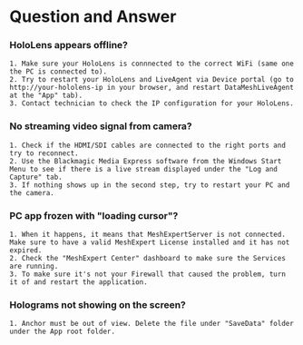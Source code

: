 # Question and Answer

### HoloLens appears offline?
```
1. Make sure your HoloLens is connnected to the correct WiFi (same one the PC is connected to).
2. Try to restart your HoloLens and LiveAgent via Device portal (go to http://your-hololens-ip in your browser, and restart DataMeshLiveAgent at the "App" tab).   
3. Contact technician to check the IP configuration for your HoloLens.
```

### No streaming video signal from camera? 
```
1. Check if the HDMI/SDI cables are connected to the right ports and try to reconnect.   
2. Use the Blackmagic Media Express software from the Windows Start Menu to see if there is a live stream displayed under the "Log and Capture" tab.
3. If nothing shows up in the second step, try to restart your PC and the camera.
```

### PC app frozen with "loading cursor"?
```
1. When it happens, it means that MeshExpertServer is not connected. Make sure to have a valid MeshExpert License installed and it has not expired.
2. Check the "MeshExpert Center" dashboard to make sure the Services are running.
3. To make sure it's not your Firewall that caused the problem, turn it of and restart the application.
```

### Holograms not showing on the screen?
```
1. Anchor must be out of view. Delete the file under "SaveData" folder under the App root folder.
```
